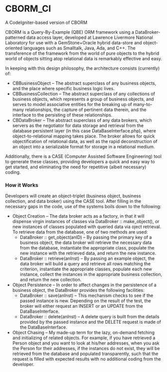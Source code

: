 # CBORM_CI
A CodeIgniter-based version of CBORM

CBORM is a Query-By-Example (QBE) ORM framework using a DataBroker-patterned data access layer, developed at Lawrence Livermore National Laboratory for use with a GemStone+Oracle hybrid data-store and object-oriented languages such as Smalltalk, Java, Ada, and C++. The transference of the framework from the world of pure objects to the hybrid world of objects sitting atop relational data is remarkably effective and easy.

In keeping with this design philosophy, the architecture consists (currently) of:
* CBBusinessObject – The abstract superclass of any business objects, and the place
where specific business logic lives.
* CBBusinessCollection – The abstract superclass of any collections of business objects, which represents a group of business objects, and serves to model associative entities for the breaking up of many-to-many relationships, the capture of pertinent data therein, and the interface to the persisting of these relationships.
* CBDataBroker – The abstract superclass of any data brokers, which servers as the negotiator for data storage and retrieval from the database persistent layer (in this case DataBaseInterface.php), where object-to-relational mapping takes place. The broker allows for quick objectification of relational data, as well as the rapid deconstruction of an object into a serializable format for storage in a relational medium.

Additionally, there is a CASE (Computer Assisted Software Engineering) tool to generate these classes, providing developers a quick and easy way to get started, and eliminating the need for repetitive (albeit necessary) coding.

### How it Works
Developers will create an object-triplet (business object, business collection, and data broker) using the CASE tool. After filling in the necessary gaps in the code, use of the systems boils down to the following:
* Object Creation – The data broker acts as a factory, in that it will dispense virgin instances of classes via DataBroker :: make_object(), or new instances of classes populated with queried data via oject retrieval. To retrieve data from the database, one of two methods are used:
	* DataBroker :: get_object(anID) – By passing the primary key of a business object, the data broker will retrieve the necessary data from the database, instantiate the appropriate class, populate the new instance with the retrieved data, and return the new instance.
	* DataBroker :: retrieve(anInst) – By passing an example object, the data broker will build a query and retrieve all rows matching the criterion, instantiate the appropriate classes, populate each new instance, collect the instances in the appropriate business collection, and return the new collection.
* Object Persistence – In order to affect changes in the persistence of a business object, the DataBroker provides the following facilities:
	* DataBroker :: save(anInst) – This mechanism checks to see if the passed instance is new. Depending on the result of the test, the broker will either request an INSERT or an UPDATE from the DataBaseInterface.
	* DataBroker :: delete(anInst) – A delete query is built from the details provided by the passed instance and the DELETE request is made of the DataBaseInterface.
* Object Chasing – My made-up term for the lazy, on-demand fetching and initializing of related objects. For example, if you have retrieved a Person object and you want to look at his/her addresses, when you ask the Person for their addresses, if the instances do not exist, they will be retrieved from the database and populated transparently, such that the request is filled with expected results with no additional coding from the developer.


